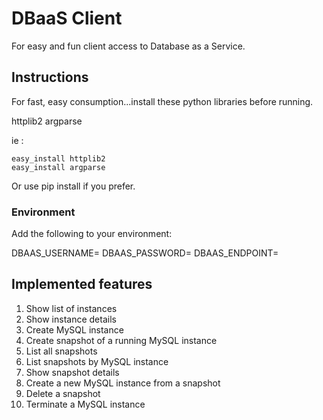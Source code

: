 DBaaS Client
============

For easy and fun client access to Database as a Service.

Instructions
------------

For fast, easy consumption...install these python libraries before running.

httplib2
argparse

ie : 

    easy_install httplib2
    easy_install argparse

Or use pip install if you prefer.

### Environment

Add the following to your environment:

DBAAS_USERNAME=<dbaas username>
DBAAS_PASSWORD=<dbaas password>
DBAAS_ENDPOINT=<url to the dbaas server>

Implemented features
--------------------

1.  Show list of instances
2.  Show instance details
3.  Create MySQL instance
4.  Create snapshot of a running MySQL instance
5.  List all snapshots
6.  List snapshots by MySQL instance
7.  Show snapshot details
8.  Create a new MySQL instance from a snapshot
9.  Delete a snapshot
10. Terminate a MySQL instance